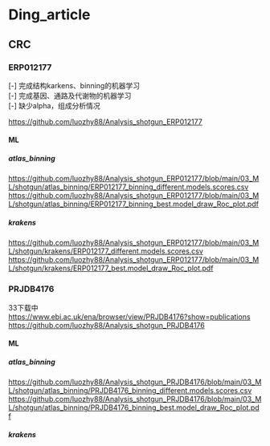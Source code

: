# Ding_article
## CRC
### ERP012177
[-] 完成结构karkens、binning的机器学习  
[-] 完成基因、通路及代谢物的机器学习  
[-] 缺少alpha，组成分析情况 

https://github.com/luozhy88/Analysis_shotgun_ERP012177  
#### ML
##### atlas_binning
https://github.com/luozhy88/Analysis_shotgun_ERP012177/blob/main/03_ML/shotgun/atlas_binning/ERP012177_binning_different.models.scores.csv  
https://github.com/luozhy88/Analysis_shotgun_ERP012177/blob/main/03_ML/shotgun/atlas_binning/ERP012177_binning_best.model_draw_Roc_plot.pdf 
##### krakens
https://github.com/luozhy88/Analysis_shotgun_ERP012177/blob/main/03_ML/shotgun/krakens/ERP012177_different.models.scores.csv  
https://github.com/luozhy88/Analysis_shotgun_ERP012177/blob/main/03_ML/shotgun/krakens/ERP012177_best.model_draw_Roc_plot.pdf  

### PRJDB4176
33下载中  
https://www.ebi.ac.uk/ena/browser/view/PRJDB4176?show=publications    
https://github.com/luozhy88/Analysis_shotgun_PRJDB4176  

#### ML
##### atlas_binning
https://github.com/luozhy88/Analysis_shotgun_PRJDB4176/blob/main/03_ML/shotgun/atlas_binning/PRJDB4176_binning_different.models.scores.csv  
https://github.com/luozhy88/Analysis_shotgun_PRJDB4176/blob/main/03_ML/shotgun/atlas_binning/PRJDB4176_binning_best.model_draw_Roc_plot.pdf 

##### krakens
